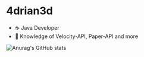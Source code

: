 # 4drian3d


* ☕ Java Developer
* 📗 Knowledge of Velocity-API, Paper-API and more


![Anurag's GitHub stats](https://github-readme-stats.vercel.app/api?username=4drian3d&show_icons=true&theme=dark)
